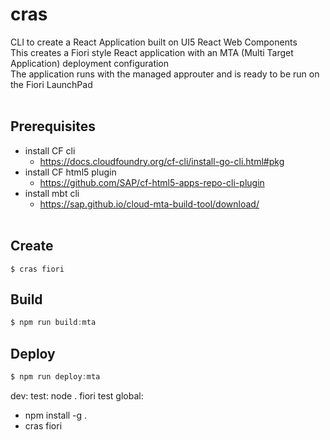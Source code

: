 # cras

CLI to create a React Application built on UI5 React Web Components <br>
This creates a Fiori style React application with an MTA (Multi Target Application) deployment configuration<br>
The application runs with the managed approuter and is ready to be run on the Fiori LaunchPad<br><br>

## Prerequisites
- install CF cli 
    - https://docs.cloudfoundry.org/cf-cli/install-go-cli.html#pkg
- install CF html5 plugin
    -  https://github.com/SAP/cf-html5-apps-repo-cli-plugin
- install mbt cli 
    - https://sap.github.io/cloud-mta-build-tool/download/
<br><br>


## Create 
```
$ cras fiori 
```


## Build
```js
$ npm run build:mta
```


## Deploy
```js
$ npm run deploy:mta
```

dev:
test: node . fiori
test global: 
- npm install -g .
- cras fiori
